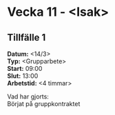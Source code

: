 # Vecka 11 - \<Isak\>

## Tillfälle 1
**Datum:** 	\<14/3\>  
**Typ:** 	\<Grupparbete\>  
**Start:**	09:00  
**Slut:**	13:00  
**Arbetstid:**	\<4 timmar\>  

Vad har gjorts:  
Börjat på gruppkontraktet
